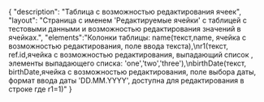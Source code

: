 {
"description": "Таблица с возможностью редактирования ячеек",
"layout": "Страница с именем 'Редактируемые ячейки' с таблицей с тестовыми данными и возможностью редактирования значений в ячейках.",
"elements":"Колонки таблицы: name(текст,name, ячейка с возможностью редактирования, поле ввода текста),\nr1(текст, ref.id,ячейка с возможностью редактирования, выпадающий список , элементы выпадающего списка: 'one','two','three'),\nbirthDate(текст, birthDate,ячейка с возможностью редактирования, поле выбора даты, формат ввода даты 'DD.MM.YYYY', доступна для редактирования в строке где r1=1)"
}